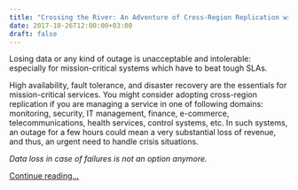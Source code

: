 ```yaml
---
title: "Crossing the River: An Adventure of Cross-Region Replication with DynamoDB"
date: 2017-10-26T12:00:00+03:00
draft: false
---
```


Losing data or any kind of outage is unacceptable and intolerable: especially for mission-critical systems which have to beat tough SLAs.

High availability, fault tolerance, and disaster recovery are the essentials for mission-critical services. You might consider adopting cross-region replication if you are managing a service in one of following domains: monitoring, security, IT management, finance, e-commerce, telecommunications, health services, control systems, etc. In such systems, an outage for a few hours could mean a very substantial loss of revenue, and thus, an urgent need to handle crisis situations.

*Data loss in case of failures is not an option anymore.*

[Continue reading...](https://engineering.opsgenie.com/crossing-the-river-an-adventure-of-cross-region-replication-with-dynamodb-d0b5d72645bb)
